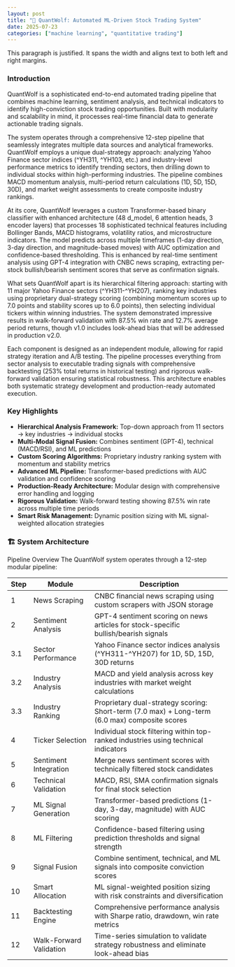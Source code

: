```yaml
---
layout: post
title: "🐺 QuantWolf: Automated ML-Driven Stock Trading System"
date: 2025-07-23
categories: ["machine learning", "quantitative trading"]
---
```

<p style="text-align: justify;">
  This paragraph is justified. It spans the width and aligns text to both left and right margins.
</p>

### Introduction
QuantWolf is a sophisticated end-to-end automated trading pipeline that combines machine learning, sentiment analysis, and technical indicators to identify high-conviction stock trading opportunities. Built with modularity and scalability in mind, it processes real-time financial data to generate actionable trading signals.

The system operates through a comprehensive 12-step pipeline that seamlessly integrates multiple data sources and analytical frameworks. QuantWolf employs a unique dual-strategy approach: analyzing Yahoo Finance sector indices (^YH311, ^YH103, etc.) and industry-level performance metrics to identify trending sectors, then drilling down to individual stocks within high-performing industries. The pipeline combines MACD momentum analysis, multi-period return calculations (1D, 5D, 15D, 30D), and market weight assessments to create composite industry rankings.

At its core, QuantWolf leverages a custom Transformer-based binary classifier with enhanced architecture (48 d_model, 6 attention heads, 3 encoder layers) that processes 18 sophisticated technical features including Bollinger Bands, MACD histograms, volatility ratios, and microstructure indicators. The model predicts across multiple timeframes (1-day direction, 3-day direction, and magnitude-based moves) with AUC optimization and confidence-based thresholding. This is enhanced by real-time sentiment analysis using GPT-4 integration with CNBC news scraping, extracting per-stock bullish/bearish sentiment scores that serve as confirmation signals.

What sets QuantWolf apart is its hierarchical filtering approach: starting with 11 major Yahoo Finance sectors (^YH311-^YH207), ranking key industries using proprietary dual-strategy scoring (combining momentum scores up to 7.0 points and stability scores up to 6.0 points), then selecting individual tickers within winning industries. The system demonstrated impressive results in walk-forward validation with 87.5% win rate and 12.7% average period returns, though v1.0 includes look-ahead bias that will be addressed in production v2.0.

Each component is designed as an independent module, allowing for rapid strategy iteration and A/B testing. The pipeline processes everything from sector analysis to executable trading signals with comprehensive backtesting (253% total returns in historical testing) and rigorous walk-forward validation ensuring statistical robustness. This architecture enables both systematic strategy development and production-ready automated execution.

### Key Highlights

* **Hierarchical Analysis Framework:** Top-down approach from 11 sectors → key industries → individual stocks
* **Multi-Modal Signal Fusion:** Combines sentiment (GPT-4), technical (MACD/RSI), and ML predictions
* **Custom Scoring Algorithms:** Proprietary industry ranking system with momentum and stability metrics
* **Advanced ML Pipeline:** Transformer-based predictions with AUC validation and confidence scoring
* **Production-Ready Architecture:** Modular design with comprehensive error handling and logging
* **Rigorous Validation:** Walk-forward testing showing 87.5% win rate across multiple time periods
* **Smart Risk Management:** Dynamic position sizing with ML signal-weighted allocation strategies

### 🏗️ System Architecture
Pipeline Overview
The QuantWolf system operates through a 12-step modular pipeline:

| Step | Module | Description |
|------|--------|-------------|
| 1 | News Scraping | CNBC financial news scraping using custom scrapers with JSON storage |
| 2 | Sentiment Analysis | GPT-4 sentiment scoring on news articles for stock-specific bullish/bearish signals |
| 3.1 | Sector Performance | Yahoo Finance sector indices analysis (^YH311-^YH207) for 1D, 5D, 15D, 30D returns |
| 3.2 | Industry Analysis | MACD and yield analysis across key industries with market weight calculations |
| 3.3 | Industry Ranking | Proprietary dual-strategy scoring: Short-term (7.0 max) + Long-term (6.0 max) composite scores |
| 4 | Ticker Selection | Individual stock filtering within top-ranked industries using technical indicators |
| 5 | Sentiment Integration | Merge news sentiment scores with technically filtered stock candidates |
| 6 | Technical Validation | MACD, RSI, SMA confirmation signals for final stock selection |
| 7 | ML Signal Generation | Transformer-based predictions (1-day, 3-day, magnitude) with AUC scoring |
| 8 | ML Filtering | Confidence-based filtering using prediction thresholds and signal strength |
| 9 | Signal Fusion | Combine sentiment, technical, and ML signals into composite conviction scores |
| 10 | Smart Allocation | ML signal-weighted position sizing with risk constraints and diversification |
| 11 | Backtesting Engine | Comprehensive performance analysis with Sharpe ratio, drawdown, win rate metrics |
| 12 | Walk-Forward Validation | Time-series simulation to validate strategy robustness and eliminate look-ahead bias |
